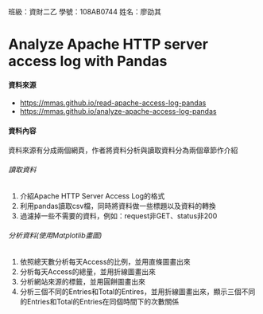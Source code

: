 班級：資財二乙
學號：108AB0744
姓名：廖劭其

# Analyze Apache HTTP server access log with Pandas

#### 資料來源
* https://mmas.github.io/read-apache-access-log-pandas
* https://mmas.github.io/analyze-apache-access-log-pandas

#### 資料內容
資料來源有分成兩個網頁，作者將資料分析與讀取資料分為兩個章節作介紹
###### 讀取資料
1. 介紹Apache HTTP Server Access Log的格式
2. 利用pandas讀取csv檔，同時將資料做一些標題以及資料的轉換
3. 過濾掉一些不需要的資料，例如：request非GET、status非200
###### 分析資料(使用Matplotlib畫圖)
1. 依照總天數分析每天Access的比例，並用直條圖畫出來
2. 分析每天Access的總量，並用折線圖畫出來
3. 分析網站來源的標籤，並用圓餅圖畫出來
4. 分析三個不同的Entries和Total的Entires，並用折線圖畫出來，顯示三個不同的Entries和Total的Entries在同個時間下的次數關係
